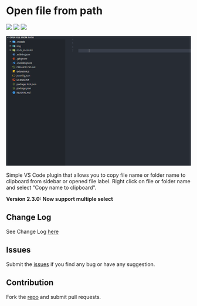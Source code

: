 # Open file from path

[![](https://vsmarketplacebadge.apphb.com/version-short/jack89ita.copy-filename.svg)](https://marketplace.visualstudio.com/items?itemName=jack89ita.copy-filename)
[![](https://vsmarketplacebadge.apphb.com/installs-short/jack89ita.copy-filename.svg)](https://marketplace.visualstudio.com/items?itemName=jack89ita.copy-filename)
[![](https://vsmarketplacebadge.apphb.com/rating-short/jack89ita.copy-filename.svg)](https://marketplace.visualstudio.com/items?itemName=jack89ita.copy-filename)

![Open file from path](https://raw.githubusercontent.com/Jack89ita/vscode-copy-filename/master/img/cf-use-gif.gif)

Simple VS Code plugin that allows you to copy file name or folder name to clipboard from sidebar or opened file label.
Right click on file or folder name and select "Copy name to clipboard".

**Version 2.3.0: Now support multiple select**

## Change Log
See Change Log [here](CHANGELOG.md)

## Issues
Submit the [issues](https://github.com/Jack89ita/vscode-copy-filename/issues) if you find any bug or have any suggestion.

## Contribution
Fork the [repo](https://github.com/Jack89ita/vscode-copy-filename/) and submit pull requests.
